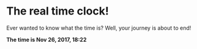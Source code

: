 # The real time clock!

Ever wanted to know what the time is? Well, your journey is about to end!

**The time is Nov 26, 2017, 18:22**